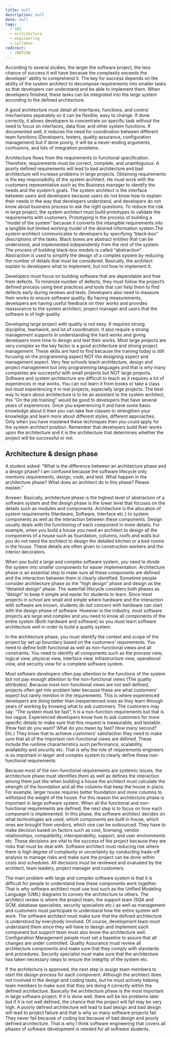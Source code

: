 ```yaml
---
title: null
description: null
date: null
tags:
  - 101
  - architecture
  - engineering
  - syllabus
redirect:
  - /BOTCQQ
---
```


According to several studies, the larger the software project, the less chance of success it will have because the complexity exceeds the developer’ ability to comprehend it. The key for success depends on the ability of the system architect to decompose requirements into smaller tasks so that developers can understand and be able to implement them. When developers finished, these tasks can be integrated into the large system according to the defined architecture.

A good architecture must detail all interfaces, functions, and control mechanisms separately so it can be flexible, easy to change. If done correctly, it allows developers to concentrate on specific task without the need to focus on interfaces, data flow, and other system functions. If documented well, it reduces the need for coordination between different team functions (Developers, testers, quality assurance, configuration management) but if done poorly, it will be a never-ending arguments, confusions, and lots of integration problems.

Architecture flows from the requirements to functional specification. Therefore, requirements must be correct, complete, and unambiguous. A poorly defined requirements will lead to bad architecture and bad architecture will increase problems in large projects. Obtaining requirements is the key responsibility of the system architect. He must work with the customers representative such as the Business manager to identify the needs and the system’s goals. The system architect is the interface between users and developers because users do not know how to explain their needs in the way that developers understand, and developers do not know about business process to ask the right questions. To reduce the risk in large project, the system architect must build prototypes to validate the requirements with customers. Prototyping is the process of building a “model of the system” because it converts the intangible requirements into a tangible but limited working model of the desired information system.The system architect communicates to developers by specifying “black-box” descriptions of the tasks. Black boxes are abstract entities that can be understood, and implemented independently from the rest of the system. The process of building black-box models is called “abstraction”. Abstraction is used to simplify the design of a complex system by reducing the number of details that must be considered. Basically, the architect explain to developers what to implement, but not how to implement it.

Developers must focus on building software that are dependable and free from defects. To minimize number of defects, they must follow the project’s defined process using best practices and tools that can help them to find defects early during reviews and tests. Developers also need to measure their works to ensure software quality. By having measurements, developers are having useful feedback on their works and provides reassurance to the system architect, project manager and users that the software is of high quality.

Developing large project with quality is not easy. It requires strong discipline, teamwork, and lot of coordination. It also require a strong management supports in understanding the hard works and giving developers more time to design and test their works. Most large projects are very complex so the key factor is a good architecture and strong project management. These skills are hard to find because the training today is still focusing on the programming aspect NOT the designing aspect and management aspect. Very few schools teach architecture, design and project management but only programming languages and that is why many companies are successful with small projects but NOT large projects. Software and system architecture are difficult to teach as it requires a lot of experiences in real works. You can not learn it from books or take a class but must experiencing it in real projects, especially large projects. The best way to learn about architecture is to be an assistant to the system architect, this “On the job training” would be good to developers that have several years of experiences. Once you experiencing it and have some basic knowledge about it then you can take few classes to strengthen your knowledge and learn more about different styles, different approaches. Only when you have mastered these techniques then you could apply for the system architect position. Remember that developers build their works upon the architecture and it is the architecture that determines whether the project will be successful or not.

## Architecture & design phase

A student asked: “What is the difference between an architecture phase and a design phase? I am confused because the software lifecycle only mentions requirements, design, code, and test. What happen in the architecture phase? What does an architect do in this phase? Please explain.”

Answer: Basically, architecture phase is the highest level of abstraction of a software system and the design phase is the lower level that focuses on the details such as modules and components. Architecture is the allocation of system requirements (Hardware, Software, Interface etc.) to system components as well as the interaction between these components. Design usually deals with the functioning of each component in more details. For example, when you build a house you need an architect to design all the components of a house such as foundation, columns, roofs and walls but you do not need the architect to design the detailed kitchen or a bed rooms in the house. These details are often given to construction workers and the interior decorators.

When you build a large and complex software system, you need to divide the system into smaller components for easier implementation. Architecture phase is an essential step to make sure all these components are defined and the interaction between them is clearly identified. Sometime people consider architecture phase as the “high design” phase and design as the “detailed design” phase. The waterfall lifecycle considers both phases as “design” to keep it simple and easier for students to learn. Since most projects in school are small and simple where hardware and the interaction with software are known, students do not concern with hardware can start with the design phase of software. However in the industry, most software projects are large and complex and you need to know all components of the entire system (Both hardware and software) so you must learn software architecture well in order to build a quality system.

In the architecture phase, you must identify the context and scope of the project by set up boundary based on the customers’ requirements. You need to define both functional as well as non-functional views and all constraints. You need to identify all components such as the process view, logical view, physical view, interface view, infrastructure view, operational view, and security view for a complete software system.

Most software developers often pay attention to the functions of the system but not pay enough attention to the non-functional views (The quality attributes). Because most non-functional views are not well defined, projects often get into problem later because these are what customers’ expect but rarely mention in the requirements. This is where experienced developers are doing better than inexperienced ones as they learn through years of working by knowing what to ask customers. The customers may say: “The system must be fast”, it is a non-function requirements but that is too vague. Experienced developers know how to ask customers for more specific details to make sure that this request is measurable, and testable. (How fast do you want? What do you mean by fast? How many second? Etc.) They know that to achieve customers’ satisfaction they need to make sure that all of the important non-functional views are defined. These include the runtime characteristics such performance, scalability, availability and security etc. That is why the role of requirements engineers is so important in larger and complex system to clearly define these non-functional requirements.

Because most of the non-functional requirements are systemic issues, the architecture phase must identifies them as well as defines the interaction among them just like when building a house the architect must calculate the strength of the foundation and all the columns that keep the house in place. For example, larger house requires better foundation and more columns to withstand the weight of the house. For this reason the architecture phase is important in large software system. When all the functional and non-functional requirements are defined, the next step is to focus on how each component is implemented. In this phase, the software architect decides on what technologies are used, which components are built in house, which ones are brought from vendors, which one can be outsourced. They have to make decision based on factors such as cost, licensing, vendor relationships, compatibility, interoperability, support, and user environments etc. These decisions are vital to the success of the project because they are risks that must be deal with. Software architect must reducing risk where there is high degree of complexity or uncertainty by conducting trade-off analysis to manage risks and make sure the project can be done within costs and schedules. All decisions must be reviewed and evaluated by the architect, team leaders, project manager and customers.

The main problem with large and complex software system is that it is difficult for people to understand how these components work together. That is why software architect must use tool such as the Unified Modeling Language (UML) diagrams to convey the architecture to others. The architect review is where the project team, the support team (SQA and SCM, database specialists, security specialists etc.) as well as management and customers must participate to understand how the entire system will work. The software architect must make sure that the defined architecture is understood by everybody involved. Of course, development team must understand them since they will have to design and implement each component but support team must also know the architecture well. Configuration Management people must set a baseline to assure that all changes are under controlled. Quality Assurance must review all architecture components and make sure that they comply with standards and procedures. Security specialist must make sure that the architecture has taken necessary steps to ensure the integrity of the system etc.

If the architecture is approved, the next step is assign team members to start the design process for each component. Although the architect does not involved in the design and coding tasks, but he must actively helping team members to make sure that they are doing it correctly within the defined architecture. Basically the architecture phase is the most important in large software project. If it is done well, there will be les problems later but if it is not well defined, the chance that the project will fail may be very high. A poorly defined architecture will lead to bad design and bad design will lead to project failure and that is why so many software projects fail. They never fail because of coding but because of bad design and poorly defined architecture. That is why I think software engineering that covers all phases of software development is needed for all software students.
